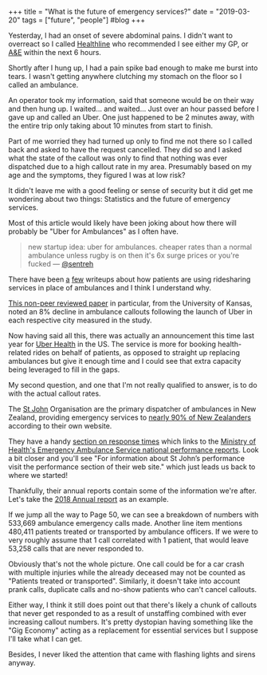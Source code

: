 +++
title = "What is the future of emergency services?"
date = "2019-03-20"
tags = ["future", "people"]
#blog
+++

Yesterday, I had an onset of severe abdominal pains. I didn't want to overreact so I called [Healthline](https://www.health.govt.nz/your-health/services-and-support/health-care-services/healthline) who recommended I see either my GP, or [A&E](https://en.wikipedia.org/wiki/Emergency_department) within the next 6 hours.

Shortly after I hung up, I had a pain spike bad enough to make me burst into tears. I wasn't getting anywhere clutching my stomach on the floor so I called an ambulance.

An operator took my information, said that someone would be on their way and then hung up. I waited… and waited… Just over an hour passed before I gave up and called an Uber. One just happened to be 2 minutes away, with the entire trip only taking about 10 minutes from start to finish.

Part of me worried they had turned up only to find me not there so I called back and asked to have the request cancelled. They did so and I asked what the state of the callout was only to find that nothing was ever dispatched due to a high callout rate in my area. Presumably based on my age and the symptoms, they figured I was at low risk?

It didn't leave me with a good feeling or sense of security but it did get me wondering about two things: Statistics and the future of emergency services.

Most of this article would likely have been joking about how there will probably be "Uber for Ambulances" as I often have.

> new startup idea: uber for ambulances. cheaper rates than a normal ambulance unless rugby is on then it's 6x surge prices or you're fucked — [@sentreh](https://twitter.com/sentreh)

There have been [a](https://www.nytimes.com/2018/10/01/upshot/uber-lyft-and-the-urgency-of-saving-money-on-ambulances.html) [few](https://www.buzzfeednews.com/article/carolineodonovan/taking-uber-lyft-emergency-room-legal-liabilities) writeups about how patients are using ridesharing services in place of ambulances and I think I understand why.

[This non-peer reviewed paper](http://www2.ku.edu/~kuwpaper/2017Papers/201708.pdf) in particular, from the University of Kansas, noted an 8% decline in ambulance callouts following the launch of Uber in each respective city measured in the study.

Now having said all this, there was actually an announcement this time last year for [Uber Health](https://www.uber.com/newsroom/uber-health/) in the US. The service is more for booking health-related rides on behalf of patients, as opposed to straight up replacing ambulances but give it enough time and I could see that extra capacity being leveraged to fill in the gaps.

My second question, and one that I'm not really qualified to answer, is to do with the actual callout rates.

The [St John](https://en.wikipedia.org/wiki/St_John_New_Zealand) Organisation are the primary dispatcher of ambulances in New Zealand, providing emergency services to [nearly 90% of New Zealanders](https://www.stjohn.org.nz/What-we-do/St-John-Ambulance-Services/) according to their own website.

They have a handy [section on response times](https://www.stjohn.org.nz/News--Info/Our-Performance/Response-Times/) which links to the [Ministry of Health's Emergency Ambulance Service national performance reports](https://www.health.govt.nz/new-zealand-health-system/key-health-sector-organisations-and-people/naso-national-ambulance-sector-office/emergency-ambulance-services-eas/performance-quality-and-safety/emergency-ambulance-service-national-performance-reports). Look a bit closer and you'll see "For information about St John’s performance visit the performance section of their web site." which just leads us back to where we started!

Thankfully, their annual reports contain some of the information we're after. Let's take the [2018 Annual report](https://www.stjohn.org.nz/globalassets/documents/publications/annual-report/stj-annual-report_2018_lq.pdf) as an example.

If we jump all the way to Page 50, we can see a breakdown of numbers with 533,669 ambulance emergency calls made. Another line item mentions 480,411 patients treated or transported by ambulance officers. If we were to very roughly assume that 1 call correlated with 1 patient, that would leave 53,258 calls that are never responded to.

Obviously that's not the whole picture. One call could be for a car crash with multiple injuries while the already deceased may not be counted as "Patients treated or transported". Similarly, it doesn't take into account prank calls, duplicate calls and no-show patients who can't cancel callouts.

Either way, I think it still does point out that there's likely a chunk of callouts that never get responded to as a result of unstaffing combined with ever increasing callout numbers. It's pretty dystopian having something like the "Gig Economy" acting as a replacement for essential services but I suppose I'll take what I can get.

Besides, I never liked the attention that came with flashing lights and sirens anyway.